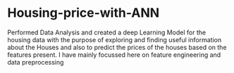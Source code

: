 # Housing-price-with-ANN
Performed  Data Analysis and created a deep Learning Model for the housing data  with the purpose of exploring and finding useful information about the   Houses and also to predict the prices of the houses based on the features present.
I have mainly focussed here on feature engineering and data preprocessing 
